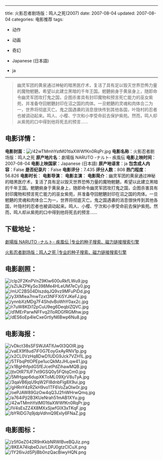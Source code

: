 
---
title: 火影忍者剧场版：鸣人之死(2007)
date: 2007-08-04
updated: 2007-08-04
categories: 电影推荐
tags:
- 动作
- 动画
- 奇幻

- Japanese (日本語)
- ja
---


> 幽灵军团的黄泉通过神秘的暗黑医疗术，复活了具有足以毁灭世界恐怖力量的魔物魍魉，希望以此建立黑暗的千年王国。魍魉俯身于黄泉身上，随即命令幽灵军团攻打鬼之国，企图杀害具有封印魔物和预言死亡能力的巫女紫苑，并准备夺回魍魉封印在沼之国的肉体。一旦魍魉的灵魂和肉体合二为一，世界将彻底灭亡。鬼之国遇袭的消息很快传到其他各国，叶隐村的忍者也被调动起来。鸣人、小樱、宁次和小李受命前去保护紫苑。然而，鸣人却从紫苑的口中得到他将死去的预言……

## **电影详情**：

**电影封面**：<img src="https://image.tmdb.org/t/p/w200/42wTMmhYstM01tlaXWWfKn0RqPr.jpg" alt="/42wTMmhYstM01tlaXWWfKn0RqPr.jpg" title="/42wTMmhYstM01tlaXWWfKn0RqPr.jpg">
**电影名称**：火影忍者剧场版：鸣人之死
**原产地片名**：劇場版 NARUTO -ナルト- 疾風伝
**电影上映时间**：2007-08-04
**电影上映国家**：Japanese (日本語)
**原产地语言**：ja
**包含成人内容**：False
**是否纪录片**：False
**电影评分**：7.435
**评分人数**：808
**热门程度**：56.826
**电影时长**：
**电影导演**：
**电影主演**：
**电影简介**：幽灵军团的黄泉通过神秘的暗黑医疗术，复活了具有足以毁灭世界恐怖力量的魔物魍魉，希望以此建立黑暗的千年王国。魍魉俯身于黄泉身上，随即命令幽灵军团攻打鬼之国，企图杀害具有封印魔物和预言死亡能力的巫女紫苑，并准备夺回魍魉封印在沼之国的肉体。一旦魍魉的灵魂和肉体合二为一，世界将彻底灭亡。鬼之国遇袭的消息很快传到其他各国，叶隐村的忍者也被调动起来。鸣人、小樱、宁次和小李受命前去保护紫苑。然而，鸣人却从紫苑的口中得到他将死去的预言……

## **下载地址**：
[劇場版 NARUTO -ナルト- 疾風伝 |专业的种子搜索、磁力链接搜索引擎](https://movie.amd794.com:2083/?search=%E5%8A%87%E5%A0%B4%E7%89%88%20NARUTO%20-%E3%83%8A%E3%83%AB%E3%83%88-%20%E7%96%BE%E9%A2%A8%E4%BC%9D&ordering=&mode=match_phrase&page_size=10&page=1)

[火影忍者剧场版：鸣人之死 |专业的种子搜索、磁力链接搜索引擎](https://movie.amd794.com:2083/?search=%E7%81%AB%E5%BD%B1%E5%BF%8D%E8%80%85%E5%89%A7%E5%9C%BA%E7%89%88%EF%BC%9A%E9%B8%A3%E4%BA%BA%E4%B9%8B%E6%AD%BB&ordering=&mode=match_phrase&page_size=10&page=1)
 

## **电影剧照**：
<img src="https://image.tmdb.org/t/p/original/cIp2F2KnPVnZ9Klw600uRkfLWu9.jpg" alt="/cIp2F2KnPVnZ9Klw600uRkfLWu9.jpg" title="/cIp2F2KnPVnZ9Klw600uRkfLWu9.jpg"><img src="https://image.tmdb.org/t/p/original/sZIJkZPKySo398Me4HLeUM7eCy0.jpg" alt="/sZIJkZPKySo398Me4HLeUM7eCy0.jpg" title="/sZIJkZPKySo398Me4HLeUM7eCy0.jpg"><img src="https://image.tmdb.org/t/p/original/mUC2BS04DlszdqJQ9vz9MFuPiDd.jpg" alt="/mUC2BS04DlszdqJQ9vz9MFuPiDd.jpg" title="/mUC2BS04DlszdqJQ9vz9MFuPiDd.jpg"><img src="https://image.tmdb.org/t/p/original/y3XMIea7mwTzxt3NFFXi5YJKeFJ.jpg" alt="/y3XMIea7mwTzxt3NFFXi5YJKeFJ.jpg" title="/y3XMIea7mwTzxt3NFFXi5YJKeFJ.jpg"><img src="https://image.tmdb.org/t/p/original/ynnbXzMDg7F4ShdvBoWhY0ax2c.jpg" alt="/ynnbXzMDg7F4ShdvBoWhY0ax2c.jpg" title="/ynnbXzMDg7F4ShdvBoWhY0ax2c.jpg"><img src="https://image.tmdb.org/t/p/original/r7uW8KDi12pCuU9eg6DeqbIZQVC.jpg" alt="/r7uW8KDi12pCuU9eg6DeqbIZQVC.jpg" title="/r7uW8KDi12pCuU9eg6DeqbIZQVC.jpg"><img src="https://image.tmdb.org/t/p/original/d1MErParwNFFvq2I1oRDGfRGMhw.jpg" alt="/d1MErParwNFFvq2I1oRDGfRGMhw.jpg" title="/d1MErParwNFFvq2I1oRDGfRGMhw.jpg"><img src="https://image.tmdb.org/t/p/original/dES6oEp4IeCxeGrtIyN6Bwp6Nu8.jpg" alt="/dES6oEp4IeCxeGrtIyN6Bwp6Nu8.jpg" title="/dES6oEp4IeCxeGrtIyN6Bwp6Nu8.jpg">

## **电影海报**：
<img src="https://image.tmdb.org/t/p/original/vDkct38sSFSWJIATlfJw0l3QOIR.jpg" alt="/vDkct38sSFSWJIATlfJw0l3QOIR.jpg" title="/vDkct38sSFSWJIATlfJw0l3QOIR.jpg"><img src="https://image.tmdb.org/t/p/original/vaEX9f8ud7iF0G7EoyGxAyRNV1p.jpg" alt="/vaEX9f8ud7iF0G7EoyGxAyRNV1p.jpg" title="/vaEX9f8ud7iF0G7EoyGxAyRNV1p.jpg"><img src="https://image.tmdb.org/t/p/original/x2CL0VzHq8DwD1UDG9Jck7VZH1L.jpg" alt="/x2CL0VzHq8DwD1UDG9Jck7VZH1L.jpg" title="/x2CL0VzHq8DwD1UDG9Jck7VZH1L.jpg"><img src="https://image.tmdb.org/t/p/original/5TFbqPtlOPEpe1ucQkMzJHLqw41.jpg" alt="/5TFbqPtlOPEpe1ucQkMzJHLqw41.jpg" title="/5TFbqPtlOPEpe1ucQkMzJHLqw41.jpg"><img src="https://image.tmdb.org/t/p/original/x1BgHhfpdGSfEJcetPdZihawMQB.jpg" alt="/x1BgHhfpdGSfEJcetPdZihawMQB.jpg" title="/x1BgHhfpdGSfEJcetPdZihawMQB.jpg"><img src="https://image.tmdb.org/t/p/original/jtxOtR71UF7xt9GSQ0y5FQtqCm0.jpg" alt="/jtxOtR71UF7xt9GSQ0y5FQtqCm0.jpg" title="/jtxOtR71UF7xt9GSQ0y5FQtqCm0.jpg"><img src="https://image.tmdb.org/t/p/original/5MHgap6dupXKToML09XjrV8uTyA.jpg" alt="/5MHgap6dupXKToML09XjrV8uTyA.jpg" title="/5MHgap6dupXKToML09XjrV8uTyA.jpg"><img src="https://image.tmdb.org/t/p/original/3qaVB6jqU9qW2FI8dnbFlg8X9ui.jpg" alt="/3qaVB6jqU9qW2FI8dnbFlg8X9ui.jpg" title="/3qaVB6jqU9qW2FI8dnbFlg8X9ui.jpg"><img src="https://image.tmdb.org/t/p/original/gHRnY4zRZkH9vo1TF6VoZaOlw0r.jpg" alt="/gHRnY4zRZkH9vo1TF6VoZaOlw0r.jpg" title="/gHRnY4zRZkH9vo1TF6VoZaOlw0r.jpg"><img src="https://image.tmdb.org/t/p/original/oePJAW89GzOw4qQ3J2fnWHrwQmq.jpg" alt="/oePJAW89GzOw4qQ3J2fnWHrwQmq.jpg" title="/oePJAW89GzOw4qQ3J2fnWHrwQmq.jpg"><img src="https://image.tmdb.org/t/p/original/a764iPjI2B3KUeNrah51mAB1XYu.jpg" alt="/a764iPjI2B3KUeNrah51mAB1XYu.jpg" title="/a764iPjI2B3KUeNrah51mAB1XYu.jpg"><img src="https://image.tmdb.org/t/p/original/42wTMmhYstM01tlaXWWfKn0RqPr.jpg" alt="/42wTMmhYstM01tlaXWWfKn0RqPr.jpg" title="/42wTMmhYstM01tlaXWWfKn0RqPr.jpg"><img src="https://image.tmdb.org/t/p/original/lV4sEsZZ4X8MXxSjwfGlX3xTKqF.jpg" alt="/lV4sEsZZ4X8MXxSjwfGlX3xTKqF.jpg" title="/lV4sEsZZ4X8MXxSjwfGlX3xTKqF.jpg"><img src="https://image.tmdb.org/t/p/original/bYRiDG7q9jdpVdhnQ9ExIy6FNaZ.jpg" alt="/bYRiDG7q9jdpVdhnQ9ExIy6FNaZ.jpg" title="/bYRiDG7q9jdpVdhnQ9ExIy6FNaZ.jpg">

## **电影图标**：
<img src="https://image.tmdb.org/t/p/original/z5fGeZ042R9nKkbNRWlBveBQJiz.png" alt="/z5fGeZ042R9nKkbNRWlBveBQJiz.png" title="/z5fGeZ042R9nKkbNRWlBveBQJiz.png"><img src="https://image.tmdb.org/t/p/original/8KEA74lqbeDJsrLDPJ0gtzCICuX.png" alt="/8KEA74lqbeDJsrLDPJ0gtzCICuX.png" title="/8KEA74lqbeDJsrLDPJ0gtzCICuX.png"><img src="https://image.tmdb.org/t/p/original/1Y26ivJdSPjiBb0nzQacBiwyHQN.png" alt="/1Y26ivJdSPjiBb0nzQacBiwyHQN.png" title="/1Y26ivJdSPjiBb0nzQacBiwyHQN.png">
